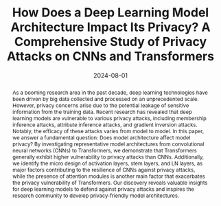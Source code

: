 ---
title: "How Does a Deep Learning Model Architecture Impact Its Privacy? A Comprehensive Study of Privacy Attacks on CNNs and Transformers"
date: 2024-08-01
publishDate: 2024-08-01
authors: ["Guangsheng Zhang", "Bo Liu", "Huan Tian", "Tianqing Zhu", "Ming Ding", "and Wanlei Zhou"]
publication_types: ["1"]
abstract: "As a booming research area in the past decade, deep learning technologies have been driven by big data collected and processed on an unprecedented scale. However, privacy concerns arise due to the potential leakage of sensitive information from the training data. Recent research has revealed that deep learning models are vulnerable to various privacy attacks, including membership inference attacks, attribute inference attacks, and gradient inversion attacks. Notably, the efficacy of these attacks varies from model to model. In this paper, we answer a fundamental question: Does model architecture affect model privacy? By investigating representative model architectures from convolutional neural networks (CNNs) to Transformers, we demonstrate that Transformers generally exhibit higher vulnerability to privacy attacks than CNNs. Additionally, we identify the micro design of activation layers, stem layers, and LN layers, as major factors contributing to the resilience of CNNs against privacy attacks, while the presence of attention modules is another main factor that exacerbates the privacy vulnerability of Transformers. Our discovery reveals valuable insights for deep learning models to defend against privacy attacks and inspires the research community to develop privacy-friendly model architectures."
featured: true
publication: "*33rd USENIX Security Symposium (USENIX Security 24)*"
tags: ["Privacy Attacks", "CNNs", "Transformers"]
doi: ""
url_pdf: https://www.usenix.org/system/files/usenixsecurity24-zhang-guangsheng.pdf

# Featured image
# To use, add an image named `featured.jpg/png` to your page's folder. 
# Focal points: Smart, Center, TopLeft, Top, TopRight, Left, Right, BottomLeft, Bottom, BottomRight.
image:
  caption: ""
  focal_point: ""
  preview_only: false
---